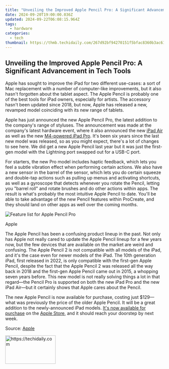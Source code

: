 ```yaml
---
title: "Unveiling the Improved Apple Pencil Pro: A Significant Advancement in Tech Tools"
date: 2024-09-20T19:00:00.036Z
updated: 2024-09-22T06:08:15.964Z
tags:
  - hardware
categories:
  - tech
thumbnail: https://thmb.techidaily.com/267d92bf94270151f5bfac8360b3ac61e42f156ac8997243316d48f1378e1df1.jpg
---
```


## Unveiling the Improved Apple Pencil Pro: A Significant Advancement in Tech Tools

Apple has sought to improve the iPad for two different use-cases: a sort of Mac replacement with a number of computer-like improvements, but it also hasn't forgotten about the tablet aspect. The Apple Pencil is probably one of the best tools for iPad owners, especially for artists. The accessory hasn't been updated since 2018, but now, Apple has released a new, revamped model coinciding with its new range of tablets.

 Apple has just announced the new Apple Pencil Pro, the latest addition to the company's range of styluses. The announcement was made at the company's latest hardware event, where it also announced the new [iPad Air](https://win-answers.techidaily.com/optimizing-fallout-4-performance-for-lightning-fast-loads/) as well as the new [M4-powered iPad Pro](https://some-guidance.techidaily.com/new-transform-your-note-habits-with-mematics-tools/). It's been six years since the last new model was released, so as you might expect, there's a lot of changes to see here. We did get a new Apple Pencil last year but it was just the first-gen model with the Lightning port swapped out for a USB-C port.

 For starters, the new Pro model includes haptic feedback, which lets you feel a subtle vibration effect when performing certain actions. We also have a new sensor in the barrel of the sensor, which lets you do certain squeeze and double-tap actions such as pulling up menus and activating shortcuts, as well as a gyroscope that detects whenever you rotate the Pencil, letting you "barrel roll" and rotate brushes and do other actions within apps. The result is what's probably the most intuitive Apple Pencil to date. You'll be able to take advantage of the new Pencil features within ProCreate, and they should land on other apps as well over the coming months.

![Feature list for Apple Pencil Pro](https://static1.howtogeekimages.com/wordpress/wp-content/uploads/2024/05/screenshot-05-07-2024-143624.jpg) 

Apple

 The Apple Pencil has been a confusing product lineup in the past. Not only has Apple not really cared to update the Apple Pencil lineup for a few years now, but the few devices that are available on the market are weird and confusing. The Apple Pencil 2 is not compatible with all models of the iPad, and it's the case even for newer models of the iPad. The 10th generation iPad, first released in 2022, is only compatible with the first-gen Apple Pencil, despite the fact that the Apple Pencil 2 was released all the way back in 2018 and the first-gen Apple Pencil came out in 2015, a whopping seven years before. This new model is not really solving things a lot in that regard—the Pencil Pro is supported on both the new iPad Pro and the new iPad Air—but it certainly shows that Apple cares about the Pencil.

 The new Apple Pencil is now available for purchase, costing just $129—what was previously the price of the older Apple Pencil. It will be a great addition to the newly-announced iPad models. [It's now available for purchase](https://www.apple.com/us/shop/goto/product/MX2D3) on the [Apple Store](https://www.apple.com/apple-pencil/), and it should reach your doorstep by next week.

 Source: [Apple](https://www.apple.com/newsroom/2024/05/apple-unveils-stunning-new-ipad-pro-with-m4-chip-and-apple-pencil-pro/)

<ins class="adsbygoogle"
     style="display:block"
     data-ad-format="autorelaxed"
     data-ad-client="ca-pub-7571918770474297"
     data-ad-slot="1223367746"></ins>

<ins class="adsbygoogle"
     style="display:block"
     data-ad-client="ca-pub-7571918770474297"
     data-ad-slot="8358498916"
     data-ad-format="auto"
     data-full-width-responsive="true"></ins>



<!-- affiliate ads begin -->
<a href="https://aligracehair.sjv.io/c/5597632/2135410/19272" target="_top" id="2135410">
  <img src="//a.impactradius-go.com/display-ad/19272-2135410" border="0" alt="https://techidaily.com" width="160" height="90"/>
</a>
<img height="0" width="0" src="https://aligracehair.sjv.io/i/5597632/2135410/19272" style="position:absolute;visibility:hidden;" border="0" />
<!-- affiliate ads end -->

